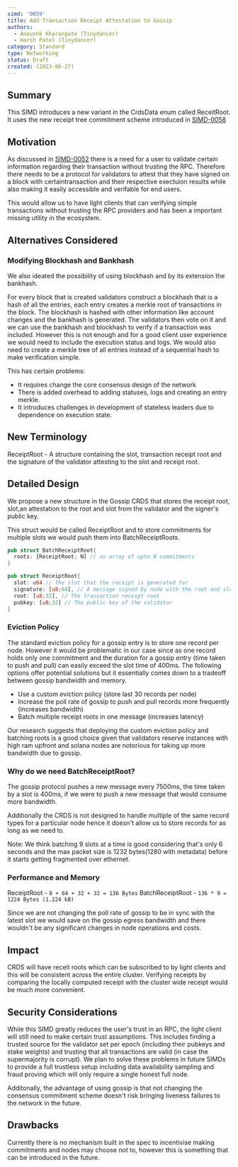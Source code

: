 ```yaml
---
simd: '0059'
title: Add Transaction Receipt Attestation to Gossip
authors:
  - Anoushk Kharangate (Tinydancer)
  - Harsh Patel (Tinydancer)
category: Standard
type: Networking
status: Draft
created: (2023-06-27)
---
```


## Summary

This SIMD introduces a new variant in the CrdsData enum called ReceitRoot.
It uses the new receipt tree commitment scheme introduced in [SIMD-0058](https://github.com/firedancer-io/solana-improvement-documents/blob/ripatel/transaction-receipts/proposals/0058-transaction-receipts.md?plain=1)

## Motivation

As discussed in [SIMD-0052](https://github.com/tinydancer-io/solana-improvement-documents/blob/main/proposals/0052-consensus-and-transaction-proof-verification.md)
there is a need for a user to validate certain information regarding their
transaction without trusting the RPC.
Therefore there needs to be a protocol for validators to attest that they have
signed on a block with certaintransaction and their respective exectuion results
 while also making it easily accessible and verifable for end users.

This would allow us to have light clients that can verifying simple transactions
without trusting the RPC providers and has been a important missing utility in
the ecosystem.

## Alternatives Considered

### Modifying Blockhash and Bankhash

We also ideated the possibility of using blockhash and by its extension the bankhash.

For every block that is created validators construct a blockhash that is a hash of
all the entries, each entry creates a merkle root of transactions in the block.
The blockhash is hashed with other information like account changes and the bankhash
is generated. The validators then vote on it and we can use the bankhash and blockhash
to verify if a transaction was included. However this is not enough and for a good
client user experience we would need to include the execution status and logs.
We would also need to create a merkle tree of all entries instead of a sequential
hash to make verification simple.

This has certain problems:

- It requires change the core consensus design of the network
- There is added overhead to adding statuses, logs and creating an entry merkle.
- It introduces challenges in development of stateless leaders due to dependence
  on execution state.

## New Terminology

ReceiptRoot - A structure containing the slot, transaction receipt
root and the signature of the validator attesting to the slot and receipt root.

## Detailed Design

We propose a new structure in the Gossip CRDS that stores
the receipt root, slot,an attestation to the root and slot
from the validator and the signer's public key.

This struct would be called ReceiptRoot and to store commitments
for multiple slots we would push them into BatchReceiptRoots.

```rust
pub struct BatchReceiptRoot{
  roots: [ReceiptRoot; N] // an array of upto N commitments
}

pub struct ReceiptRoot{
  slot: u64 // The slot that the receipt is generated for
  signature: [u8;64], // A message signed by node with the root and slot as data
  root: [u8;32], // The transaction receipt root
  pubkey: [u8;32] // The public key of the validator
}
```

### Eviction Policy

The standard eviction policy for a gossip entry is to store one record per node.
However it would be problematic in our case since as one record holds only one
commitment and the duration for a gossip entry (time taken to push and pull) can
easily exceed the slot time of 400ms. The following options offer potential solutions
but it essentially comes down to a tradeoff between gossip bandwidth and memory.

- Use a custom eviction policy (store last 30 records per node)
- Increase the poll rate of gossip to push and pull records more frequently
  (increases bandwidth)
- Batch multiple receipt roots in one message (increases latency)

Our research suggests that deploying the custom eviction policy and batching roots
is a good choice given that validators reserve instances with high ram upfront and
solana nodes are notorious for taking up more bandwidth due to gossip.

### Why do we need BatchReceiptRoot?

The gossip protocol pushes a new message every 7500ms, the time taken by a slot
is 400ms, if we were to push a new message that would consume more bandwidth.

Additionally the CRDS is not designed to handle multiple of the same record types
for a particular node hence it doesn't allow us to store records for as long as
we need to.

Note: We think batching 9 slots at a time is good considering that's only 6 seconds
and the max packet size is 1232 bytes(1280 with metadata) before it starts
getting fragmented over ethernet.

### Performance and Memory

ReceiptRoot - `8 + 64 + 32 + 32 = 136 Bytes`
BatchReceiptRoot - `136 * 9 = 1224 Bytes (1.224 kB)`

Since we are not changing the poll rate of gossip to be in sync with
the latest slot we would save on the gossip egress bandwidth and there
wouldn't be any significant changes in node operations and costs.

## Impact

CRDS will have receit roots which can be subscribed to by
light clients and this will be consistent across the entire cluster.
Verifying receipts by comparing the locally computed receipt with the cluster
wide receipt would be much more convenient.

## Security Considerations

While this SIMD greatly reduces the user's trust in an RPC, the light client will
still need to make certain trust assumptions. This includes finding a trusted
source for the validator set per epoch (including their pubkeys and stake weights)
and trusting that all transactions are valid (in case the supermajority is corrupt).
We plan to solve these problems in future SIMDs to provide a full trustless setup
including data availability sampling and fraud proving which will only require a
single honest full node.

Additonally, the advantage of using gossip is that not changing the consensus
commitment scheme doesn't risk bringing liveness failures to the network in the
future.

## Drawbacks

Currently there is no mechanism built in the spec to incentivise making commitments
and nodes may choose not to, however this is something that can be introduced
in the future.
